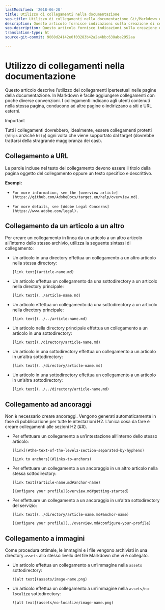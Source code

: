 ```yaml
---
lastModified: '2018-06-28'
title: Utilizzo di collegamenti nella documentazione
seo-title: Utilizzo di collegamenti nella documentazione Git/Markdown di Adobe
description: Questo articolo fornisce indicazioni sulla creazione di collegamenti a contenuti e immagini.
seo-description: Questo articolo fornisce indicazioni sulla creazione di collegamenti a contenuti e immagini per la documentazione di Adobe.
translation-type: ht
source-git-commit: 9060d24142e0f03283b42a2a4bbc638abe2952aa

---
```



# Utilizzo di collegamenti nella documentazione

Questo articolo descrive l’utilizzo dei collegamenti ipertestuali nelle pagine della documentazione. In Markdown è facile aggiungere collegamenti con poche diverse convenzioni. I collegamenti indicano agli utenti contenuti nella stessa pagina, conducono ad altre pagine o indirizzano a siti e URL esterni.

> [!IMPORTANT]
> Tutti i collegamenti dovrebbero, idealmente, essere collegamenti protetti (`https` anziché `http`) ogni volta che viene supportato dal target (dovrebbe trattarsi della stragrande maggioranza dei casi).

## Collegamento a URL

Le parole incluse nel testo del collegamento devono essere il titolo della pagina oggetto del collegamento oppure un testo specifico e descrittivo.

**Esempi:**

- `For more information, see the [overview article](https://github.com/AdobeDocs/target.en/help/overview.md).`

- `For more details, see [Adobe Legal Concerns](https://www.adobe.com/legal).`

## Collegamento da un articolo a un altro

Per creare un collegamento in linea da un articolo a un altro articolo all’interno dello stesso archivio, utilizza la seguente sintassi di collegamento:

- Un articolo in una directory effettua un collegamento a un altro articolo nella stessa directory:

   `[link text](article-name.md)`

- Un articolo effettua un collegamento da una sottodirectory a un articolo nella directory principale:

   `[link text](../article-name.md)`

- Un articolo effettua un collegamento da una sottodirectory a un articolo nella directory principale:

   `[link text](../../article-name.md)`

- Un articolo nella directory principale effettua un collegamento a un articolo in una sottodirectory:

   `[link text](./directory/article-name.md)`

- Un articolo in una sottodirectory effettua un collegamento a un articolo in un’altra sottodirectory:

   `[link text](../directory/article-name.md)`

- Un articolo in una sottodirectory effettua un collegamento a un articolo in un’altra sottodirectory:

   `[link text](../../directory/article-name.md)`

## Collegamento ad ancoraggi

Non è necessario creare ancoraggi. Vengono generati automaticamente in fase di pubblicazione per tutte le intestazioni H2. L’unica cosa da fare è creare collegamenti alle sezioni H2 (##).

- Per effettuare un collegamento a un’intestazione all’interno dello stesso articolo:

   `[link](#the-text-of-the-level2-section-separated-by-hyphens)`

   `[Link to anchors](#links-to-anchors)`

- Per effettuare un collegamento a un ancoraggio in un altro articolo nella stessa sottodirectory:

   `[link text](article-name.md#anchor-name)`

   `[Configure your profile](overview.md#getting-started)`

- Per effettuare un collegamento a un ancoraggio in un’altra sottodirectory del servizio:

   `[link text](../directory/article-name.md#anchor-name)`

   `[Configure your profile](../overview.md#configure-your-profile)`

## Collegamento a immagini

Come procedura ottimale, le immagini e i file vengono archiviati in una directory `assets` allo stesso livello del file Markdown che vi è collegato.

- Un articolo effettua un collegamento a un’immagine nella `assets` sottodirectory:

   `![alt text](assets/image-name.png)`

- Un articolo effettua un collegamento a un’immagine nella `assets/no-localize` sottodirectory:

   `![alt text](assets/no-localize/image-name.png)`

<!--
## Bob's link test

<table id="table_C27955F6B52A45B28BEEAAF14FFC86D8"> 
 <thead> 
  <tr> 
   <th colname="col1" class="entry"> File Type </th> 
   <th colname="col2" class="entry"> Description </th> 
  </tr> 
 </thead>
 <tbody> 
  <tr> 
   <td colname="col1"> <p> <span class="filepath"> .csv </span> </p> </td> 
   <td colname="col2"> <p>A comma-separated values file (such as one created in Excel). This is the file that contains the customer attribute data. See [Link TEST](/help/setup/full-workflow.md) </p> <p> <b>Naming requirements:</b> Ensure that file name extensions do not contain white spaces. </p> </td> 
  </tr> 
  <tr> 
   <td colname="col1"> <p> <span class="filepath"> .fin </span> </p> </td> 
   <td colname="col2"> <p>(Required) The <span class="filepath"> .fin </span> file tells the system that you are finished uploading data. The name of the <span class="filepath"> .fin </span> file must match the name of the <span class="filepath"> .csv </span> file. </p> <p>Adobe recommends creating an empty text file with a <span class="filepath"> .fin </span> extension. An empty file saves space and upload time. </p> <p> <p>Note:  Renaming a <span class="filepath"> .fin </span> file is not allowed after it is uploaded. The <span class="filepath"> .fin </span> file must be uploaded separately and cannot be a renamed, previously uploaded file. </p> </p> <p>After you upload the <span class="filepath"> .fin </span> file in the customer attributes FTP, the system retrieves data quickly (within one minute). This differs from other Adobe FTP-based systems, which pick up data less frequently (around once per hour). </p> <p>The <span class="filepath"> .fin </span> file is not required when using the drag-and-drop upload method. </p> </td> 
  </tr> 
  <tr> 
   <td colname="col1"> <p> <span class="filepath"> .gz </span> or <span class="filepath"> .zip </span> </p> </td> 
   <td colname="col2"> <p> <span class="filepath"> .gz </span> (gzip) or <span class="filepath"> .zip </span> - for compressed files. A <span class="filepath"> .zip </span> file cannot contain more than one file in the archive. </p> <p> <b>Naming requirements:</b> The name of the <span class="filepath"> .zip </span> or <span class="filepath"> .gz </span> should match the name of the <span class="filepath"> .csv </span>. For example, if your <span class="filepath"> .csv </span> file is <span class="filepath"> crm_small.csv </span>, the <span class="filepath"> .zip </span> file should be <span class="filepath"> crm_small.csv.zip </span>. </p> <p>The .fin file must match the .csv. </p> </td> 
  </tr> 
 </tbody> 
</table>
-->
